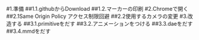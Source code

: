 #1.準備
##1.1.githubからDownload
##1.2.マーカーの印刷
#2.Chromeで開く
##2.1Same Origin Policy アクセス制限回避
##2.2使用するカメラの変更
#3.改造する
##3.1.primitiveをだす
##3.2.アニメーションをつける
##3.3.daeをだす
##3.4.mmdをだす

